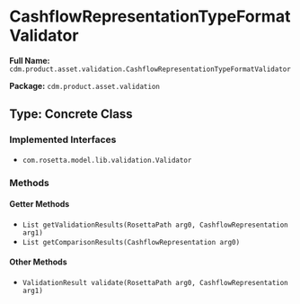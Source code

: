 # CashflowRepresentationTypeFormatValidator

**Full Name:** `cdm.product.asset.validation.CashflowRepresentationTypeFormatValidator`

**Package:** `cdm.product.asset.validation`

## Type: Concrete Class

### Implemented Interfaces

- `com.rosetta.model.lib.validation.Validator`

### Methods

#### Getter Methods

- `List getValidationResults(RosettaPath arg0, CashflowRepresentation arg1)`
- `List getComparisonResults(CashflowRepresentation arg0)`

#### Other Methods

- `ValidationResult validate(RosettaPath arg0, CashflowRepresentation arg1)`

